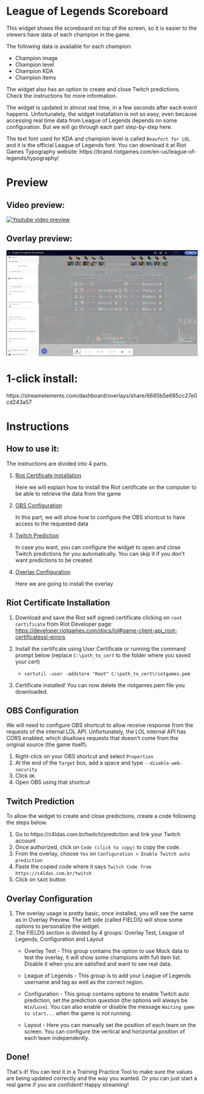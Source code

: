 <h1 id="widget-name" class="widget-name">League of Legends Scoreboard</h1>
<p id="description" class="description">This widget shows the scoreboard on top of the screen, so it is easier to the viewers have data of each champion in the game. </p>
<p>The following data is available for each champion: </p>
<ul>
<li>Champion image</li>
<li>Champion level</li>
<li>Champion KDA</li>
<li>Champion items</li>
</ul>
<p>The widget also has an option to create and close Twitch predictions. Check the instructions for more information.</p>
<p>The widget is updated in almost real time, in a few seconds after each event happens.
Unfortunately, the widget installation is not so easy, even because accessing real time data from League of Legends depends on some configuration. But we will go through each part step-by-step here.</p>
<p>The text font used for KDA and champion level is called <code>Beaufort for LOL</code> and it is the official League of Legends font. You can download it at Riot Games Typography website: https://brand.riotgames.com/en-us/league-of-legends/typography/</p>

<h1>Preview</h1>
<h2>Video preview:</h2>
<p><a href="https://www.youtube.com/watch?v=sXA7VEmf1Bk" title="Streamelements widget - League of Legends Scoreboard"><img src="https://i.imgur.com/T5gFXWR.png" alt="Youtube video preview"></a></p>
<h2>Overlay preview:</h2>
<p><img src="https://raw.githubusercontent.com/c4ldas/streamelements-widgets/main/league-of-legends-scoreboard/widget.png" alt="Overlay Preview"></p>

<h1>1-click install:</h1>
<p>https://streamelements.com/dashboard/overlays/share/6685b5e685cc27e0cd243a57</p>

<h1>Instructions</h1>
<h2>How to use it:</h2>
<p>The instructions are divided into 4 parts.</p>
<ol>
<li>
  <p><a href="README.md#riot-certificate-installation">Riot Certificate Installation</a></p>
  <p>Here we will explain how to install the Riot certificate on the computer to be able to retrieve the data from the game</p>
</li>
<li>
  <p><a href="README.md#obs-configuration">OBS Configuration</a></p>
  <p>In this part, we will show how to configure the OBS shortcut to have access to the requested data</p>
</li>
<li>
  <p><a href="README.md#twitch-prediction">Twitch Prediction</a></p>
  <p>In case you want, you can configure the widget to open and close Twitch predictions for you automatically. You can skip it if you don't want predictions to be created</p>
</li>
<li>
  <p><a href="README.md#overlay-configuration">Overlay Configuration</a></p>
  <p>Here we are going to install the overlay</p>
</li>
</ol>
<h2 id="riot-certificate-installation">Riot Certificate Installation</h2>
<ol>
  <li><p>Download and save the Riot self signed certificate clicking on <code>root certificate</code> from Riot Developer page: <a href="https://developer.riotgames.com/docs/lol#game-client-api_root-certificatessl-errors">https://developer.riotgames.com/docs/lol#game-client-api_root-certificatessl-errors</a></p></li>
  <p><li>Install the certificate using User Certificate or running the command prompt below (replace <code>C:\path_to_cert</code> to the folder where you saved your cert)</p></li>
  <ul><li><p><code>certutil -user -addstore "Root" C:\path_to_cert\riotgames.pem</code></p></li></ul>
  <li><p>Certificate installed! You can now delete the riotgames.pem file you downloaded.</p></li>
</ol>
<h2 id="obs-configuration">OBS Configuration</h2>
<p> We will need to configure OBS shortcut to allow receive response from the requests of the internal LOL API. Unfortunately, the LOL internal API has CORS enabled, which disallows requests that doesn&#39;t come from the original source (the game itself).</p>
<ol>
  <li>Right-click on your OBS shortcut and select <code>Properties</code></li>
  <li>At the end of the <code>Target</code> box, add a space and type <code>--disable-web-security</code></li>
  <li>Click <code>OK</code></li>
  <li>Open OBS using that shortcut</li>
</ol>

<h2 id="twitch-prediction">Twitch Prediction</h2>
<p> To allow the widget to create and close predictions, create a code following the steps below.</p>
<ol>
  <li>Go to https://c4ldas.com.br/twitch/prediction and link your Twitch account</code></li>
  <li>Once authorized, click on <code>Code (click to copy)</code> to copy the code.</li>
  <li>From the overlay, choose <code>Yes</code> on <code>Configuration > Enable Twitch auto prediction</code>
  <li>Paste the copied code where it says <code>Twitch Code from https://c4ldas.com.br/twitch</code></li>
  <li>Click on <code>SAVE</code> button</li>
</ol>

<h2 id="overlay-configuration">Overlay Configuration</h2>
<ol>
<li>The overlay usage is pretty basic, once installed, you will see the same as in Overlay Preview. The left side (called FIELDS) will show some options to personalize the widget.</li>
<li>The FIELDS section is divided by 4 groups: Overlay Test, League of Legends, Configuration and Layout</li>
<ul><li><p>Overlay Test - This group contains the option to use Mock data to test the overlay, it will show some champions with full item list. Disable it when you are satisfied and want to see real data.</p></li></ul>
<ul><li><p>League of Legends - This group is to add your League of Legends username and tag as well as the correct region.</p></li></ul>
<ul><li><p>Configuration - This group contains options to enable Twitch auto prediction, set the prediction question (the options will always be <code>Win</code>/<code>Lose</code>). You can also enable or disable the message <code>Waiting game to start...</code> when the game is not running.</p></li></ul>
<ul><li><p>Layout - Here you can manually set the position of each team on the screen. You can configure the vertical and horizontal position of each team independently.</p></li></ul>

</ol>
<h2>Done!</h2>
<p>That's it! You can test it in a Training Practice Tool to make sure the values are being updated correctly and the way you wanted. Or you can just start a real game if you are confident! Happy streaming!</p>

